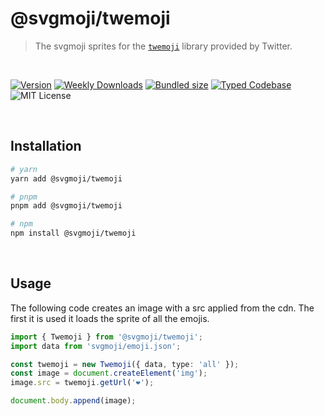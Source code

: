 # @svgmoji/twemoji

> The svgmoji sprites for the [`twemoji`](https://github.com/twitter/twemoji) library provided by Twitter.

<br />

[![Version][version]][npm] [![Weekly Downloads][downloads-badge]][npm] [![Bundled size][size-badge]][size] [![Typed Codebase][typescript]](./src/index.ts) ![MIT License][license]

[version]: https://flat.badgen.net/npm/v/@svgmoji/twemoji
[npm]: https://npmjs.com/package/@svgmoji/twemoji
[license]: https://flat.badgen.net/badge/license/MIT/purple
[size]: https://bundlephobia.com/result?p=@svgmoji/twemoji
[size-badge]: https://flat.badgen.net/bundlephobia/minzip/@svgmoji/twemoji
[typescript]: https://flat.badgen.net/badge/icon/TypeScript?icon=typescript&label
[downloads-badge]: https://badgen.net/npm/dw/@svgmoji/twemoji/red?icon=npm

<br />

## Installation

```bash
# yarn
yarn add @svgmoji/twemoji

# pnpm
pnpm add @svgmoji/twemoji

# npm
npm install @svgmoji/twemoji
```

<br />

## Usage

The following code creates an image with a src applied from the cdn. The first it is used it loads the sprite of all the emojis.

```ts
import { Twemoji } from '@svgmoji/twemoji';
import data from 'svgmoji/emoji.json';

const twemoji = new Twemoji({ data, type: 'all' });
const image = document.createElement('img');
image.src = twemoji.getUrl('❤️');

document.body.append(image);
```
